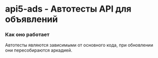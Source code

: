 # api5-ads - Автотесты API для объявлений

### Как оно работает
Автотесты являются зависимыми от основного кода, при обновлении они пересобираются аркадией. 

